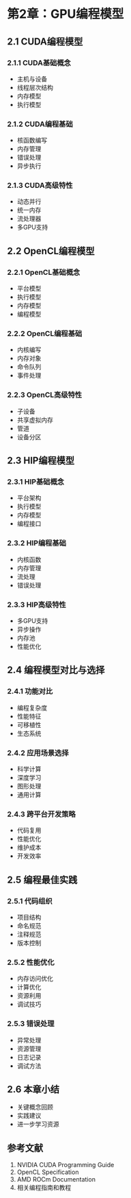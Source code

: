 # 第2章：GPU编程模型

## 2.1 CUDA编程模型

### 2.1.1 CUDA基础概念
- 主机与设备
- 线程层次结构
- 内存模型
- 执行模型

### 2.1.2 CUDA编程基础
- 核函数编写
- 内存管理
- 错误处理
- 异步执行

### 2.1.3 CUDA高级特性
- 动态并行
- 统一内存
- 流处理器
- 多GPU支持

## 2.2 OpenCL编程模型

### 2.2.1 OpenCL基础概念
- 平台模型
- 执行模型
- 内存模型
- 编程模型

### 2.2.2 OpenCL编程基础
- 内核编写
- 内存对象
- 命令队列
- 事件处理

### 2.2.3 OpenCL高级特性
- 子设备
- 共享虚拟内存
- 管道
- 设备分区

## 2.3 HIP编程模型

### 2.3.1 HIP基础概念
- 平台架构
- 执行模型
- 内存模型
- 编程接口

### 2.3.2 HIP编程基础
- 内核函数
- 内存管理
- 流处理
- 错误处理

### 2.3.3 HIP高级特性
- 多GPU支持
- 异步操作
- 内存池
- 性能优化

## 2.4 编程模型对比与选择

### 2.4.1 功能对比
- 编程复杂度
- 性能特征
- 可移植性
- 生态系统

### 2.4.2 应用场景选择
- 科学计算
- 深度学习
- 图形处理
- 通用计算

### 2.4.3 跨平台开发策略
- 代码复用
- 性能优化
- 维护成本
- 开发效率

## 2.5 编程最佳实践

### 2.5.1 代码组织
- 项目结构
- 命名规范
- 注释规范
- 版本控制

### 2.5.2 性能优化
- 内存访问优化
- 计算优化
- 资源利用
- 调试技巧

### 2.5.3 错误处理
- 异常处理
- 资源管理
- 日志记录
- 调试方法

## 2.6 本章小结
- 关键概念回顾
- 实践建议
- 进一步学习资源

## 参考文献
1. NVIDIA CUDA Programming Guide
2. OpenCL Specification
3. AMD ROCm Documentation
4. 相关编程指南和教程 